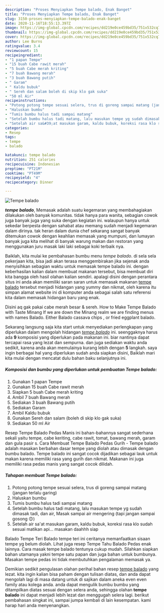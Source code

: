 ```yaml
---
description: "Proses Menyiapkan Tempe balado, Enak Banget"
title: "Proses Menyiapkan Tempe balado, Enak Banget"
slug: 3150-proses-menyiapkan-tempe-balado-enak-banget
date: 2020-11-16T18:55:13.397Z
image: https://img-global.cpcdn.com/recipes/dd219e0ce459bd35/751x532cq70/tempe-balado-foto-resep-utama.jpg
thumbnail: https://img-global.cpcdn.com/recipes/dd219e0ce459bd35/751x532cq70/tempe-balado-foto-resep-utama.jpg
cover: https://img-global.cpcdn.com/recipes/dd219e0ce459bd35/751x532cq70/tempe-balado-foto-resep-utama.jpg
author: Lee Burns
ratingvalue: 3.4
reviewcount: 15
recipeingredient:
- "1 papan Tempe"
- "15 buah Cabe rawit merah"
- "5 buah Cabe merah kriting"
- "7 buah Bawang merah"
- "3 buah Bawang putih"
- " Garam"
- " Kaldu bubuk"
- " Sereh dan salam boleh di skip klo gak suka"
- "50 ml Air"
recipeinstructions:
- "Potong potong tempe sesuai selera, trus di goreng sampai matang (jangan terlalu garing)"
- "Haluskan bumbu"
- "Tumis bumbu halus tadi sampai matang"
- "Setelah bumbu halus tadi matang, lalu masukan tempe yg sudah dimasak tadi, dan air, Masak sampai air mengering (tapi jangan sampai gosong 😊)"
- "Setelah air sa&#39;at masukan garam, kaldu bubuk, koreksi rasa klo sudah sesuai matikan api... masakan daahhh siap"
categories:
- Resep
tags:
- tempe
- balado

katakunci: tempe balado 
nutrition: 251 calories
recipecuisine: Indonesian
preptime: "PT21M"
cooktime: "PT49M"
recipeyield: "4"
recipecategory: Dinner

---
```



![Tempe balado](https://img-global.cpcdn.com/recipes/dd219e0ce459bd35/751x532cq70/tempe-balado-foto-resep-utama.jpg)

<b><i>tempe balado</i></b>, Memasak adalah suatu kegemaran yang membahagiakan dilakukan oleh banyak komunitas. tidak hanya para wanita, sebagian cowok juga banyak juga yang suka dengan kegiatan ini. walaupun hanya untuk sekedar berpesta dengan sahabat atau memang sudah menjadi kegemaran dalam dirinya. tak heran dalam dunia chef sekarang sangat banyak ditemukan cowok dengan keahlian memasak yang mumpuni, dan lumayan banyak juga kita melihat di banyak warung makan dan restoran yang menggunakan juru masak laki laki sebagai koki terbaik nya.

Baiklah, kita mulai ke pembahasan bumbu menu <i>tempe balado</i>. di sela sela pekerjaan kita, bisa jadi akan terasa menggembirakan jika sejenak anda menyisihkan sebagian waktu untuk memasak tempe balado ini. dengan keberhasilan kalian dalam membuat makanan tersebut, bisa membuat diri kita bangga oleh hasil olahan kalian sendiri. apalagi disini dengan perantara situs ini anda akan memiliki saran saran untuk memasak makanan <u>tempe balado</u> tersebut menjadi hidangan yang yummy dan nikmat, oleh karena itu simpan alamat website ini di komputer anda sebagai salah satu referensi kita dalam memasak hidangan baru yang enak.

Disini aq gak pakai cabe merah besar &amp; sereh. How to Make Tempe Balado with Taste Minang If we are down the Minang realm we are finding menus with names Balado. Either Balado cassava chips , or fried eggplant balado.


Sekarang langsung saja kita start untuk menyediakan perlengkapan yang diperlukan dalam mengolah hidangan <u><i>tempe balado</i></u> ini. seenggaknya harus ada <b>9</b> komposisi yang diperlukan pada makanan ini. biar nantinya dapat tercapai rasa yang lezat dan sempurna. dan juga sediakan waktu anda sedikit, karena anda akan memulainya kurang lebih dengan <b>5</b> langkah. saya ingin berbagai hal yang diperlukan sudah anda siapkan disini, Baiklah mari kita mulai dengan mencatat dulu bahan baku selanjutnya ini.

<!--inarticleads1-->

##### Komposisi dan bumbu yang diperlukan untuk pembuatan Tempe balado:

1. Gunakan 1 papan Tempe
1. Gunakan 15 buah Cabe rawit merah
1. Siapkan 5 buah Cabe merah kriting
1. Ambil 7 buah Bawang merah
1. Sediakan 3 buah Bawang putih
1. Sediakan  Garam
1. Ambil  Kaldu bubuk
1. Gunakan  Sereh dan salam (boleh di skip klo gak suka)
1. Sediakan 50 ml Air


Resep Tempe Balado Pedas Manis ini bahan-bahannya sangat sederhana sekali yaitu tempe, cabe keriting, cabe rawit, tomat, bawang merah, garam dan gula pasir s. Cara Membuat Tempe Balado Pedas Gurih - Tempe balado adalah masakan berbahan dasar tempe yang diolah atau dimasak dengan bumbu balado. Tempe balado ini sangat cocok dijadikan sebagai lauk untuk makan karena memiliki rasa yang gurih dan nikmat. Makanan ini juga memiliki rasa pedas manis yang sangat cocok dilidah. 

<!--inarticleads2-->

##### Tahapan membuat Tempe balado:

1. Potong potong tempe sesuai selera, trus di goreng sampai matang (jangan terlalu garing)
1. Haluskan bumbu
1. Tumis bumbu halus tadi sampai matang
1. Setelah bumbu halus tadi matang, lalu masukan tempe yg sudah dimasak tadi, dan air, Masak sampai air mengering (tapi jangan sampai gosong 😊)
1. Setelah air sa&#39;at masukan garam, kaldu bubuk, koreksi rasa klo sudah sesuai matikan api... masakan daahhh siap


Balado Tempe Teri Balado tempe teri ini ceritanya memanfaatkan sisaan tempe yg belum diolah. Lihat juga resep Tempe Tahu Balado Pedas enak lainnya. Cara masak tempe balado tentunya cukup mudah. Silahkan siapkan bahan utamanya yakni tempe satu papan dan juga bahan untuk bumbunya. Masakan tempe pedas ini tidak membutuhkan pengalaman memasak ya. 

Demikian sedikit pengulasan olahan perihal bahan resep <u>tempe balado</u> yang lezat. kita ingin kalian bisa paham dengan tulisan diatas, dan anda dapat mengolah lagi di masa datang untuk di sajikan dalam aneka even even family atau kolega anda. anda dapat mengulik bumbu bumbu yang ditampilkan diatas sesuai dengan selera anda, sehingga olahan <b>tempe balado</b> ini dapat menjadi lebih lezat dan menggugah selera lagi. berikut pembahasan singkat ini, sampai jumpa kembali di lain kesempatan. kami harap hari anda menyenangkan.

